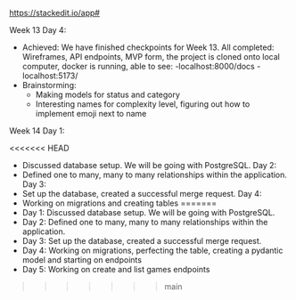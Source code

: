 https://stackedit.io/app#

Week 13 Day 4:

-   Achieved:
    We have finished checkpoints for Week 13.
    All completed: Wireframes, API endpoints, MVP form, the project is cloned onto local computer, docker is running, able to see:
    -localhost:8000/docs
    -localhost:5173/
-   Brainstorming:
    -   Making models for status and category
    -   Interesting names for complexity level, figuring out how to implement emoji next to name

Week 14
Day 1:

<<<<<<< HEAD
-   Discussed database setup. We will be going with PostgreSQL.
    Day 2:
-   Defined one to many, many to many relationships within the application.
    Day 3:
-   Set up the database, created a successful merge request.
    Day 4:
-   Working on migrations and creating tables
=======
-   Day 1: Discussed database setup. We will be going with PostgreSQL.
-   Day 2: Defined one to many, many to many relationships within the application.
-   Day 3: Set up the database, created a successful merge request.
-   Day 4: Working on migrations, perfecting the table, creating a pydantic model and starting on endpoints
-   Day 5: Working on create and list games endpoints
>>>>>>> main
